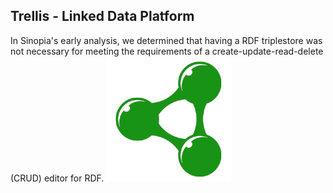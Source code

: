 ## Trellis - Linked Data Platform
In Sinopia's early analysis, we determined that having a RDF triplestore was
not necessary for meeting the requirements of a create-update-read-delete (CRUD)
editor for RDF. ![Trellis LDP](../img/trellis-ldp.png)

[ES]: https://aws.amazon.com/elasticsearch-service/
[MQ]: https://aws.amazon.com/amazon-mq/
[TRELLIS]: https://www.trellisldp.org/
